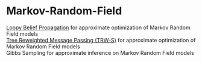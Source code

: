 # Markov-Random-Field
[Loopy Belief Propagation](https://github.com/hpcanalytics/Markov-Random-Field/blob/algorithm.loopy-belief-propagation/README.md) for approximate optimization of Markov Random Field models  
[Tree Reweighted Message Passing (TRW-S)](https://github.com/hpcanalytics/Markov-Random-Field/blob/algorithm.trw-s/README.md) for approximate optimization of Markov Random Field models  
Gibbs Sampling for approximate inference on Markov Random Field models  
